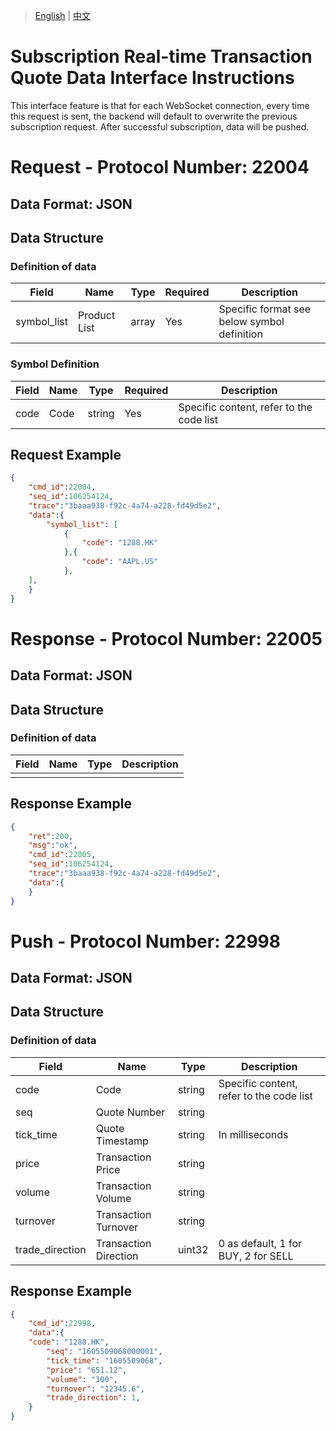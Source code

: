 > [English](./realtime_transaction_quote_subscription.md) | [中文](./realtime_transaction_quote_subscription_cn.md)

# Subscription Real-time Transaction Quote Data Interface Instructions

This interface feature is that for each WebSocket connection, every time this request is sent, the backend will default to overwrite the previous subscription request. After successful subscription, data will be pushed.

# Request - Protocol Number: 22004
## Data Format: JSON
## Data Structure
### Definition of data
| Field        | Name       | Type   | Required | Description                |
| ------------ | ---------- | ------ | -------- | --------------------------|
| symbol_list  | Product List | array | Yes      | Specific format see below symbol definition |
### Symbol Definition
| Field | Name | Type   | Required | Description                |
| ---- | ---- | ------ | -------- | --------------------------|
| code | Code | string | Yes      | Specific content, refer to the code list |
## Request Example
```json
{
    "cmd_id":22004,
    "seq_id":106254124,
    "trace":"3baaa938-f92c-4a74-a228-fd49d5e2",
    "data":{
        "symbol_list": [
            {
				"code": "1288.HK"
            },{
				"code": "AAPL.US"
            },
	],
    }
}
```
# Response - Protocol Number: 22005
## Data Format: JSON
## Data Structure
### Definition of data
| Field | Name | Type | Description |
| --- | --- |  ---  | --- |
|  |  |    |  |
## Response Example
```json
{
    "ret":200,
    "msg":"ok",
    "cmd_id":22005,
    "seq_id":106254124,
    "trace":"3baaa938-f92c-4a74-a228-fd49d5e2",
    "data":{
    }    
}
```
# Push - Protocol Number: 22998
## Data Format: JSON
## Data Structure
### Definition of data
| Field            | Name          | Type   | Description                 |
| ---------------- | ------------- | ------ | --------------------------- |
| code             | Code          | string | Specific content, refer to the code list |
| seq              | Quote Number  | string |                             |
| tick_time        | Quote Timestamp | string | In milliseconds             |
| price            | Transaction Price | string |                           |
| volume           | Transaction Volume | string |                           |
| turnover         | Transaction Turnover | string |                        |
| trade_direction  | Transaction Direction | uint32 | 0 as default, 1 for BUY, 2 for SELL |
## Response Example
```json
{
    "cmd_id":22998,
    "data":{
	"code": "1288.HK",
        "seq": "1605509068000001",
        "tick_time": "1605509068",
        "price": "651.12",
        "volume": "300",
        "turnover": "12345.6",
        "trade_direction": 1,
    }
}
```
